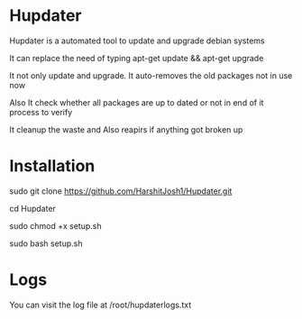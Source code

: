 # Hupdater

Hupdater is a automated tool to update and upgrade debian systems

It can replace the need of typing apt-get update && apt-get upgrade

It not only update and upgrade. It auto-removes the old packages not in use now

Also It check whether all packages are up to dated or not in end of it process to verify

It cleanup the waste and Also reapirs if anything got broken up

# Installation

sudo git clone https://github.com/HarshitJosh1/Hupdater.git

cd Hupdater

sudo chmod +x setup.sh

sudo bash setup.sh

# Logs

You can visit the log file at /root/hupdaterlogs.txt
